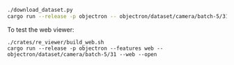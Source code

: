 ```sh
./download_dataset.py
cargo run --release -p objectron -- objectron/dataset/camera/batch-5/31
```

To test the web viewer:
```
./crates/re_viewer/build_web.sh
cargo run --release -p objectron --features web -- objectron/dataset/camera/batch-5/31 --web --open
```
